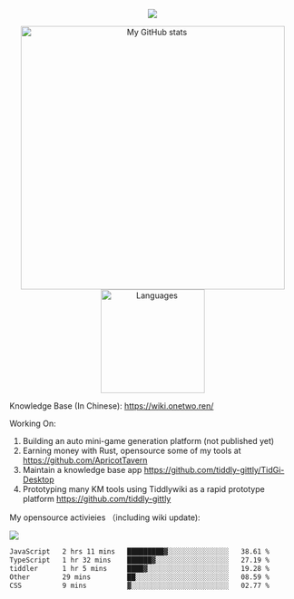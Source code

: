 <a href="https://github.com/linonetwo">
    <p align="center">
        <img src="https://github-profile-trophy.vercel.app/?username=linonetwo&column=7&theme=onedark"/>
    </p>
</a>
<a align="center" href="https://github.com/linonetwo">
  <p align="center">
    <img src="https://github-readme-stats.vercel.app/api?username=linonetwo&show_icons=true&count_private=true" alt="My GitHub stats" width="465"/>
    <img src="https://github-readme-stats.vercel.app/api/top-langs/?username=linonetwo&layout=compact&langs_count=10" alt="Languages" height="183">
  </p>
</a>

Knowledge Base (In Chinese): https://wiki.onetwo.ren/

Working On: 

1. Building an auto mini-game generation platform (not published yet)
1. Earning money with Rust, opensource some of my tools at https://github.com/ApricotTavern
1. Maintain a knowledge base app https://github.com/tiddly-gittly/TidGi-Desktop
1. Prototyping many KM tools using Tiddlywiki as a rapid prototype platform https://github.com/tiddly-gittly

My opensource activieies （including wiki update):

![](https://visitor-badge.glitch.me/badge?page_id=linonetwo.linonetwo)

<!--START_SECTION:waka-->

```txt
JavaScript   2 hrs 11 mins   █████████▓░░░░░░░░░░░░░░░   38.61 %
TypeScript   1 hr 32 mins    ██████▓░░░░░░░░░░░░░░░░░░   27.19 %
tiddler      1 hr 5 mins     ████▓░░░░░░░░░░░░░░░░░░░░   19.28 %
Other        29 mins         ██░░░░░░░░░░░░░░░░░░░░░░░   08.59 %
CSS          9 mins          ▓░░░░░░░░░░░░░░░░░░░░░░░░   02.77 %
```

<!--END_SECTION:waka-->
